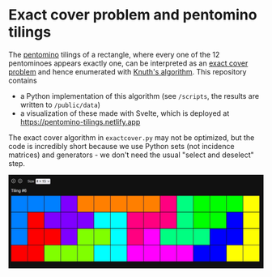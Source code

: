 # Exact cover problem and pentomino tilings

The [pentomino](https://en.wikipedia.org/wiki/Pentomino) tilings of a rectangle, where every one of the 12 pentominoes appears exactly one, can be interpreted as an [exact cover problem](https://en.wikipedia.org/wiki/Exact_cover) and hence enumerated with [Knuth's algorithm](https://en.wikipedia.org/wiki/Knuth%27s_Algorithm_X). This repository contains

-   a Python implementation of this algorithm (see `/scripts`, the results are written to `/public/data`)
-   a visualization of these made with Svelte, which is deployed at https://pentomino-tilings.netlify.app

The exact cover algorithm in `exactcover.py` may not be optimized, but the code is incredibly short because we use Python sets (not incidence matrices) and generators - we don't need the usual "select and deselect" step.

![Screenshot](public/screenshot.jpg)
